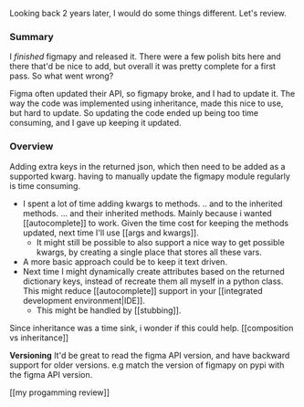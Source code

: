 Looking back 2 years later, I would do some things different. Let's review.
### Summary
I *finished* figmapy and released it. There were a few polish bits here and there that'd be nice to add, but overall it was pretty complete for a first pass.
So what went wrong?

Figma often updated their API, so figmapy broke, and I had to update it.
The way the code was implemented using inheritance, made this nice to use, but hard to update. So updating the code ended up being too time consuming, and I gave up keeping it updated.

### Overview
Adding extra keys in the returned json, which then need to be added as a supported kwarg.
having to manually update the figmapy module regularly is time consuming. 

- I spent a lot of time adding kwargs to methods. 
  .. and to the inherited methods.
  ... and their inherited methods.
  Mainly because i wanted [[autocomplete]] to work.
  Given the time cost for keeping the methods updated, next time I'll use [[args and kwargs]].
	- It might still be possible to also support a nice way to get possible kwargs, by creating a single place that stores all these vars. 
- A more basic approach could be to keep it text driven.
- Next time I might dynamically create attributes based on the returned dictionary keys, instead of recreate them all myself in a python class. This might reduce [[autocomplete]] support in your [[integrated development environment|IDE]]. 
	- This might be handled by [[stubbing]].

Since inheritance was a time sink, i wonder if this could help. [[composition vs inheritance]]

**Versioning**
It'd be great to read the figma API version, and have backward support for older versions. e.g match the version of figmapy on pypi with the figma API version.

[[my progamming review]]